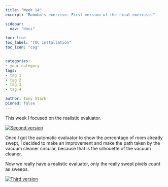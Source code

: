 ```yaml
---
title: "Week 14"
excerpt: "Roomba's exercise. First version of the final exercise."

sidebar:
  nav: "docs"

toc: true
toc_label: "TOC installation"
toc_icon: "cog"


categories:
- your category
tags:
- tag 1
- tag 2
- tag 3
- tag 4

author: Tony Stark
pinned: false
---
```


This week I focused on the realistic evaluator. 

[![Second version](http://img.youtube.com/vi/wMUfnFWruVo/0.jpg)](https://www.youtube.com/watch?v=wMUfnFWruVo)


Once I got the automatic evaluator to show the percentage of room already swept, I decided to make an improvement and make the path taken by the vacuum cleaner circular, because that is the silhouette of the vacuum cleaner. 

Now we really have a realistic evaluator, only the really swept pixels count as sweeps.

[![Third version](http://img.youtube.com/vi/ClxXPio05P4/0.jpg)](https://www.youtube.com/watch?v=ClxXPio05P4)
